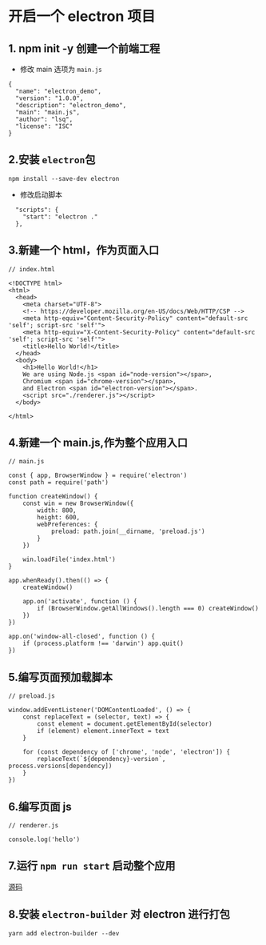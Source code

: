 # 开启一个 electron 项目

## 1. npm init -y 创建一个前端工程

- 修改 main 选项为 `main.js`

```
{
  "name": "electron_demo",
  "version": "1.0.0",
  "description": "electron_demo",
  "main": "main.js",
  "author": "lsq",
  "license": "ISC"
}
```

## 2.安装 `electron`包

```
npm install --save-dev electron
```

- 修改启动脚本

```
  "scripts": {
    "start": "electron ."
  },
```

## 3.新建一个 html，作为页面入口

```
// index.html

<!DOCTYPE html>
<html>
  <head>
    <meta charset="UTF-8">
    <!-- https://developer.mozilla.org/en-US/docs/Web/HTTP/CSP -->
    <meta http-equiv="Content-Security-Policy" content="default-src 'self'; script-src 'self'">
    <meta http-equiv="X-Content-Security-Policy" content="default-src 'self'; script-src 'self'">
    <title>Hello World!</title>
  </head>
  <body>
    <h1>Hello World!</h1>
    We are using Node.js <span id="node-version"></span>,
    Chromium <span id="chrome-version"></span>,
    and Electron <span id="electron-version"></span>.
    <script src="./renderer.js"></script>
  </body>

</html>

```

## 4.新建一个 main.js,作为整个应用入口

```
// main.js

const { app, BrowserWindow } = require('electron')
const path = require('path')

function createWindow() {
    const win = new BrowserWindow({
        width: 800,
        height: 600,
        webPreferences: {
            preload: path.join(__dirname, 'preload.js')
        }
    })

    win.loadFile('index.html')
}

app.whenReady().then(() => {
    createWindow()

    app.on('activate', function () {
        if (BrowserWindow.getAllWindows().length === 0) createWindow()
    })
})

app.on('window-all-closed', function () {
    if (process.platform !== 'darwin') app.quit()
})
```

## 5.编写页面预加载脚本

```
// preload.js

window.addEventListener('DOMContentLoaded', () => {
    const replaceText = (selector, text) => {
        const element = document.getElementById(selector)
        if (element) element.innerText = text
    }

    for (const dependency of ['chrome', 'node', 'electron']) {
        replaceText(`${dependency}-version`, process.versions[dependency])
    }
})
```

## 6.编写页面 js

```
// renderer.js

console.log('hello')
```

## 7.运行 `npm run start` 启动整个应用

[源码](https://github.com/fssqLove/electron-exp)

## 8.安装 `electron-builder` 对 electron 进行打包

```npm
yarn add electron-builder --dev
```
